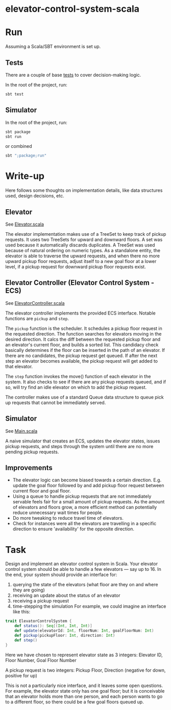 elevator-control-system-scala
=

# Run
Assuming a Scala/SBT environment is set up.

## Tests
There are a couple of base [tests](./src/test/scala/system/elevator) to cover decision-making logic.

In the root of the project, run:
```bash
sbt test
```

## Simulator
In the root of the project, run:
```bash
sbt package
sbt run
```
or combined
```bash
sbt ";package;run"
```

# Write-up
Here follows some thoughts on implementation details, like data structures used, design decisions, etc.

## Elevator
See [Elevator.scala](./src/main/scala/system/elevator/Elevator.scala)

The elevator implementation makes use of a TreeSet to keep track of pickup requests. It uses two TreeSets for upward and
downward floors. A set was used because it automatically discards duplicates. A TreeSet was used because of natural 
ordering on numeric types. As a standalone entity, the elevator is able to traverse the upward requests, and when there 
no more upward pickup floor requests, adjust itself to a new goal floor at a lower level, if a pickup request for 
downward pickup floor requests exist.


## Elevator Controller (Elevator Control System - ECS)
See [ElevatorController.scala](./src/main/scala/system/elevator/ElevatorController.scala)

The elevator controller implements the provided ECS interface. Notable functions are `pickup` and `step`. 

The `pickup` function is the scheduler. It schedules a pickup floor request in the requested direction. The function 
searches for elevators moving in the desired direction. It calcs the diff between the requested pickup floor and an 
elevator's current floor, and builds a sorted list. This candidacy check basically determines if the floor can be inserted in
the path of an elevator. If there are no candidates, the pickup request get queued. If after the next step an
elevator becomes available, the pickup request will get added to that elevator.

The `step` function invokes the move() function of each elevator in the system. It also checks to see if there are any 
pickup requests queued, and if so, will try find an idle elevator on which to add the pickup request.

The controller makes use of a standard Queue data structure to queue pick up requests that cannot be immediately served.

## Simulator
See [Main.scala](./src/main/scala/simulator/Main.scala)

A naive simulator that creates an ECS, updates the elevator states, issues pickup requests, and steps through the system
 until there are no more pending pickup requests.

## Improvements
* The elevator logic can become biased towards a certain direction. E.g. update the goal floor followed by and add pickup 
floor request between current floor and goal floor.
* Using a queue to handle pickup requests that are not immediately servable feels fair for a small amount of pickup requests.
As the amount of elevators and floors grow, a more efficient method can potentially reduce unnecessary wait times for people.
* Do more tweaking to reduce travel time of elevators. 
* Check for instances were all the elevators are travelling in a specific direction to ensure 'availability' for the opposite direction.

# Task
Design and implement an elevator control system in Scala.
Your elevator control system should be able to handle a few elevators — say up to 16.
In the end, your system should provide an interface for:
1. querying the state of the elevators (what floor are they on and  where they are going)
2. receiving an update about the status of an elevator
3. receiving a pickup request
4. time-stepping the simulation
For example, we could imagine an interface like this:
```scala
trait ElevatorControlSystem {
    def status(): Seq[(Int, Int, Int)]
    def update(elevatorId: Int, floorNum: Int, goalFloorNum: Int)
    def pickup(pickupFloor: Int, direction: Int)
    def step()
}
```
Here we have chosen to represent elevator state as 3 integers: Elevator ID, Floor Number, Goal Floor Number

A pickup request is two integers: Pickup Floor, Direction (negative for down, positive for up)

This is not a particularly nice interface, and it leaves some open questions. For example, the elevator state only has 
one goal floor; but it is conceivable that an elevator holds more than one person, and each person wants to go to a 
different floor, so there could be a few goal floors queued up. 